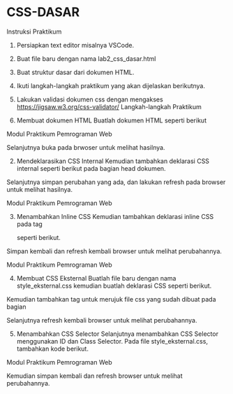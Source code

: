 # CSS-DASAR
Instruksi Praktikum
1. Persiapkan text editor misalnya VSCode.
2. Buat file baru dengan nama lab2_css_dasar.html
3. Buat struktur dasar dari dokumen HTML.
4. Ikuti langkah-langkah praktikum yang akan dijelaskan berikutnya.
5. Lakukan validasi dokumen css dengan mengakses https://jigsaw.w3.org/css-validator/
Langkah-langkah Praktikum

1. Membuat dokumen HTML
Buatlah dokumen HTML seperti berikut


Modul Praktikum Pemrograman Web

Selanjutnya buka pada brwoser untuk melihat hasilnya.


2. Mendeklarasikan CSS Internal
Kemudian tambahkan deklarasi CSS internal seperti berikut pada bagian head dokumen.

Selanjutnya simpan perubahan yang ada, dan lakukan refresh pada browser untuk melihat
hasilnya.

Modul Praktikum Pemrograman Web





3. Menambahkan Inline CSS
Kemudian tambahkan deklarasi inline CSS pada tag <p> seperti berikut.

Simpan kembali dan refresh kembali browser untuk melihat perubahannya.


<p style="text-align: center; color: #ccd8e4;">

Modul Praktikum Pemrograman Web


4. Membuat CSS Eksternal
Buatlah file baru dengan nama style_eksternal.css kemudian buatlah deklarasi CSS seperti berikut.

Kemudian tambahkan tag <link> untuk merujuk file css yang sudah dibuat pada bagian <head>

Selanjutnya refresh kembali browser untuk melihat perubahannya.


5. Menambahkan CSS Selector
Selanjutnya menambahkan CSS Selector menggunakan ID dan Class Selector. Pada file
style_eksternal.css, tambahkan kode berikut.


Modul Praktikum Pemrograman Web

Kemudian simpan kembali dan refresh browser untuk melihat perubahannya.
